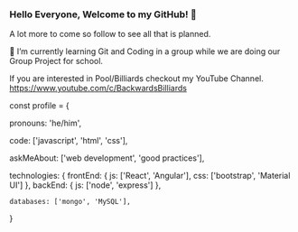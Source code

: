 ### Hello Everyone, Welcome to my GitHub! 👋
A lot more to come so follow to see all that is planned.

🌱 I’m currently learning Git and Coding in a group while we are doing our Group Project for school.

If you are interested in Pool/Billiards checkout my YouTube Channel.  https://www.youtube.com/c/BackwardsBilliards

const profile = {

  pronouns: 'he/him',  
  
  code: ['javascript', 'html', 'css'],
  
  askMeAbout: ['web development', 'good practices'],
  
  technologies: {
    frontEnd: {
      js: ['React', 'Angular'],
      css: ['bootstrap', 'Material UI']
    },
      backEnd: {
      js: ['node', 'express']
    },
    
    databases: ['mongo', 'MySQL'],
}
<!--
**LJMitchellCodes/LJMitchellCodes** is a ✨ _special_ ✨ repository because its `README.md` (this file) appears on your GitHub profile.

Here are some ideas to get you started:

- 🔭 I’m currently working on ...
- 🌱 I’m currently learning ...
- 👯 I’m looking to collaborate on ...
- 🤔 I’m looking for help with ...
- 💬 Ask me about ...
- 📫 How to reach me: ...
- 😄 Pronouns: ...
- ⚡ Fun fact: ...
-->

